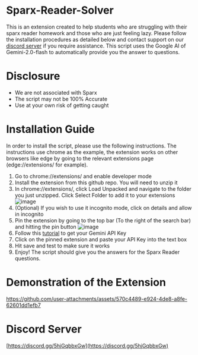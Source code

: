 # Sparx-Reader-Solver
This is an extension created to help students who are struggling with their sparx reader homework and those who are just feeling lazy. Please follow the installation procedures as detailed below and contact support on our [discord server](https://discord.gg/5hjGqbbxGw) if you require assistance. This script uses the Google AI of Gemini-2.0-flash to automatically provide you the answer to questions.

# Disclosure
- We are not associated with Sparx
- The script may not be 100% Accurate
- Use at your own risk of getting caught

# Installation Guide
In order to install the script, please use the following instructions. The instructions use chrome as the example, the extension works on other browsers like edge by going to the relevant extensions page (edge://extensions/ for example).
1. Go to chrome://extensions/ and enable developer mode
2. Install the extension from this github repo. You will need to unzip it
3. In chrome://extensions/, click Load Unpacked and navigate to the folder you just unzipped. Click Select Folder to add it to your extensions
![image](https://github.com/user-attachments/assets/67a03df7-eba2-4c94-a00c-211b14ad9214)
4. (Optional) If you wish to use it incognito mode, click on details and allow in incognito
5. Pin the extension by going to the top bar (To the right of the search bar) and hitting the pin button
![image](https://github.com/user-attachments/assets/89edb9b8-05bf-442a-b58b-c900677608b8)
6. Follow this [tutorial](https://www.youtube.com/watch?v=6BRyynZkvf0) to get your Gemini API Key
7. Click on the pinned extension and paste your API Key into the text box
8. Hit save and test to make sure it works
9. Enjoy! The script should give you the answers for the Sparx Reader questions.

# Demonstration of the Extension
https://github.com/user-attachments/assets/570c4489-e924-4de8-a8fe-62601dd1efb7

# Discord Server
[https://discord.gg/5hjGqbbxGw](https://discord.gg/5hjGqbbxGw)
